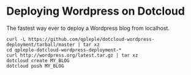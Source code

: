 Deploying Wordpress on Dotcloud
===============================

The fastest way ever to deploy a Wordpress blog from localhost.

    curl -L https://github.com/qpleple/dotcloud-wordpress-deployment/tarball/master | tar xz
    cd qpleple-dotcloud-wordpress-deployment-*
    curl http://wordpress.org/latest.tar.gz | tar xz
    dotcloud create MY_BLOG
    dotcloud push MY_BLOG
